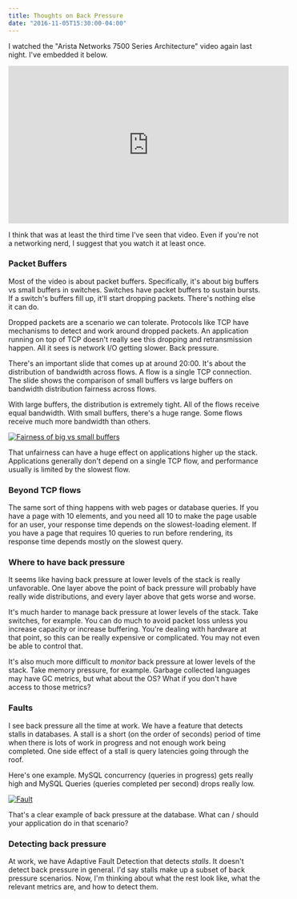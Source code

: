 ```yaml
---
title: Thoughts on Back Pressure
date: "2016-11-05T15:30:00-04:00"
---
```


I watched the "Arista Networks 7500 Series Architecture" video again last night. I've embedded it
below.

<iframe width="560" height="315" src="https://www.youtube.com/embed/BWbtJMkGf54" frameborder="0" allowfullscreen></iframe>

I think that was at least the third time I've seen that video. Even if you're not a networking nerd,
I suggest that you watch it at least once.

### Packet Buffers

Most of the video is about packet buffers. Specifically, it's about big buffers vs small buffers in
switches. Switches have packet buffers to sustain bursts. If a switch's buffers fill up, it'll start
dropping packets. There's nothing else it can do.

Dropped packets are a scenario we can tolerate. Protocols like TCP have mechanisms to detect and
work around dropped packets. An application running on top of TCP doesn't really see this
dropping and retransmission happen. All it sees is network I/O getting slower. Back pressure.

There's an important slide that comes up at around 20:00. It's about the distribution of bandwidth
across flows. A flow is a single TCP connection. The slide shows the comparison of small buffers vs
large buffers on bandwidth distribution fairness across flows.

With large buffers, the distribution is extremely tight. All of the flows receive equal bandwidth.
With small buffers, there's a huge range. Some flows receive much more bandwidth than others.

[![Fairness of big vs small buffers](/img/2016/11/buffer-fairness.jpg)](/img/2016/11/buffer-fairness.jpg)

That unfairness can have a huge effect on applications higher up the stack. Applications generally
don't depend on a single TCP flow, and performance usually is limited by the slowest flow.

### Beyond TCP flows

The same sort of thing happens with web pages or database queries. If you have a page with 10
elements, and you need all 10 to make the page usable for an user, your response time depends on the
slowest-loading element. If you have a page that requires 10 queries to run before rendering, its
response time depends mostly on the slowest query.

### Where to have back pressure

It seems like having back pressure at lower levels of the stack is really unfavorable. One layer
above the point of back pressure will probably have really wide distributions, and every layer above
that gets worse and worse.

It's much harder to manage back pressure at lower levels of the stack. Take switches, for example.
You can do much to avoid packet loss unless you increase capacity or increase buffering. You're
dealing with hardware at that point, so this can be really expensive or complicated. You may not
even be able to control that.

It's also much more difficult to *monitor* back pressure at lower levels of the stack. Take memory
pressure, for example. Garbage collected languages may have GC metrics, but what about the OS? What
if you don't have access to those metrics?

### Faults

I see back pressure all the time at work. We have a feature that detects stalls in databases. A
stall is a short (on the order of seconds) period of time when there is lots of work in progress
and not enough work being completed. One side effect of a stall is query latencies going through
the roof.

Here's one example. MySQL concurrency (queries in progress) gets really high and MySQL Queries
(queries completed per second) drops really low.

[![Fault](/img/2016/11/fault.png)](/img/2016/11/fault.png)

That's a clear example of back pressure at the database. What can / should your application do
in that scenario?

### Detecting back pressure

At work, we have Adaptive Fault Detection that detects *stalls*. It doesn't detect back pressure in
general. I'd say stalls make up a subset of back pressure scenarios. Now, I'm thinking about what
the rest look like, what the relevant metrics are, and how to detect them.
